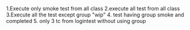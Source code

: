 1.Execute only smoke test from all class
2.execute all test from all class
3.Execute all the test except group "wip"
4. test having group smoke and completed
5. only 3 tc from logintest without using group


